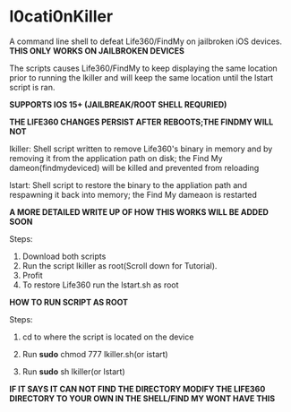 # l0cati0nKiller
A command line shell to defeat Life360/FindMy on jailbroken iOS devices.
**THIS ONLY WORKS ON JAILBROKEN DEVICES**

The scripts causes Life360/FindMy to keep displaying the same location prior to running the lkiller and will keep the same location until the lstart script is ran.

**SUPPORTS IOS 15+ (JAILBREAK/ROOT SHELL REQURIED)**

**THE LIFE360 CHANGES PERSIST AFTER REBOOTS;THE FINDMY WILL NOT**

lkiller: Shell script written to remove Life360's binary in memory and by removing it from the application path on disk; the Find My dameon(findmydeviced) will be killed and prevented from reloading

lstart: Shell script to restore the binary to the appliation path and respawning it back into memory; the  Find My dameaon is restarted

**A MORE DETAILED WRITE UP OF HOW THIS WORKS WILL BE ADDED SOON**

Steps:
1. Download both scripts
2. Run the script lkiller as root(Scroll down for Tutorial).
3. Profit
4. To restore Life360 run the lstart.sh as root


**HOW TO RUN SCRIPT AS ROOT**

Steps:

1. cd to where the script is located on the device

2. Run **sudo** chmod 777 lkiller.sh(or istart)

3. Run **sudo** sh lkiller(or lstart)

**IF IT SAYS IT CAN NOT FIND THE DIRECTORY MODIFY THE LIFE360 DIRECTORY TO YOUR OWN IN THE SHELL/FIND MY WONT HAVE THIS**


